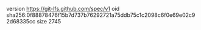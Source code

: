 version https://git-lfs.github.com/spec/v1
oid sha256:0f88878476f15b7d737b76292721a75ddb75c1c2098c6f0e69e02c92d68335cc
size 2745
